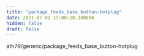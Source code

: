 ```yaml
---
title: "package_feeds_base_button-hotplug"
date: 2021-07-01 17:00:28.180896
hidden: false
draft: false
---
```


ath79/generic/package_feeds_base_button-hotplug

